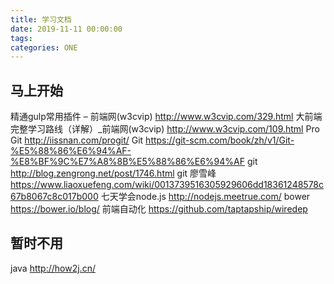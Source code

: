 ```yaml
---
title: 学习文档
date: 2019-11-11 00:00:00
tags:
categories: ONE
---
```


## 马上开始


精通gulp常用插件 – 前端网(w3cvip) <http://www.w3cvip.com/329.html>
大前端完整学习路线（详解）_前端网(w3cvip) <http://www.w3cvip.com/109.html>
Pro Git <http://iissnan.com/progit/>
Git <https://git-scm.com/book/zh/v1/Git-%E5%88%86%E6%94%AF-%E8%BF%9C%E7%A8%8B%E5%88%86%E6%94%AF>
git <http://blog.zengrong.net/post/1746.html>
git 廖雪峰 <https://www.liaoxuefeng.com/wiki/0013739516305929606dd18361248578c67b8067c8c017b000>
七天学会node.js <http://nodejs.meetrue.com/>
bower <https://bower.io/blog/>
前端自动化 <https://github.com/taptapship/wiredep>



## 暂时不用

java <http://how2j.cn/>
